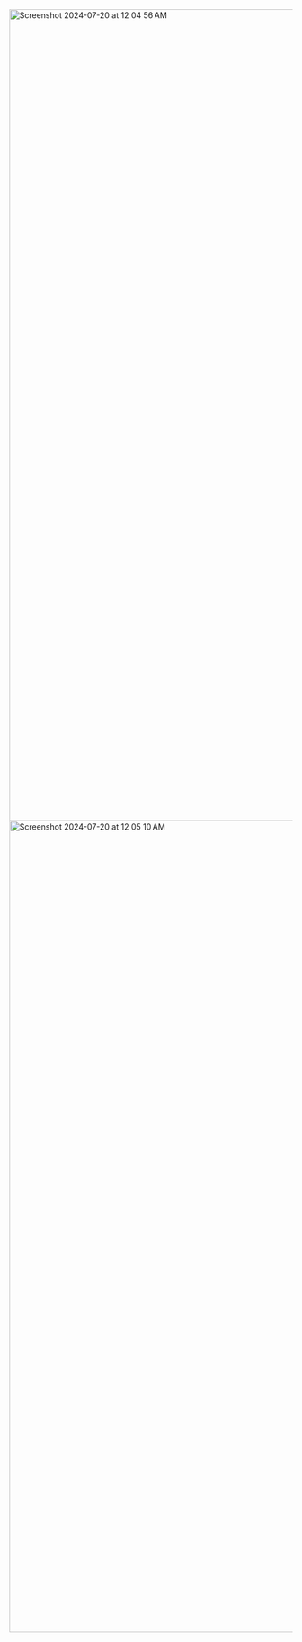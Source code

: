 <img width="1440" alt="Screenshot 2024-07-20 at 12 04 56 AM" src="https://github.com/user-attachments/assets/ea99f0ea-71ff-44dc-b38e-9015978d0187">
<img width="1440" alt="Screenshot 2024-07-20 at 12 05 10 AM" src="https://github.com/user-attachments/assets/55d0a47b-1306-4abe-a406-5582dc61d250">
